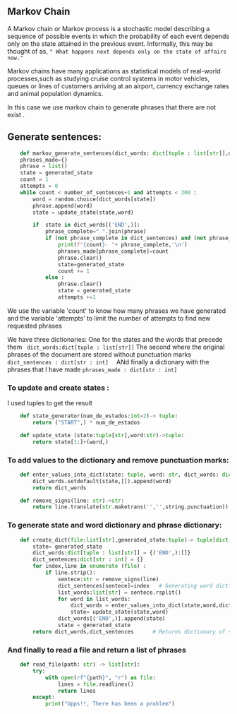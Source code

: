 ## Markov Chain
A Markov chain or Markov process is a stochastic model describing a sequence of possible events in which the probability of each event depends only on the state attained in the previous event.
Informally, this may be thought of as, ```" What happens next depends only on the state of affairs now."```

Markov chains have many applications as statistical models of real-world processes,such as studying cruise control systems in motor vehicles, queues or lines of customers arriving at an airport, currency exchange rates and animal population dynamics.

In this case we use markov chain to generate phrases that there are not exist .

## Generate sentences:
```Python
    def markov_generate_sentences(dict_words: dict[tuple : list[str]],dict_sentences: dict[str: int] ,number_of_sentences: int,generated_state:tuple)->None:
    phrases_made={}
    phrase = list()
    state = generated_state
    count = 1
    attempts = 0
    while count < number_of_sentences+1 and attempts < 300 :
        word = random.choice(dict_words[state])
        phrase.append(word)
        state = update_state(state,word)

        if  state in dict_words[('END',)]:
            phrase_complete=" ".join(phrase)
            if (not phrase_complete in dict_sentences) and (not phrase_complete in phrases_made):
                print(f"{count}- "+ phrase_complete,'\n')
                phrases_made[phrase_complete]=count
                phrase.clear()
                state=generated_state
                count += 1
            else : 
                phrase.clear()
                state = generated_state
                attempts +=1
```
We use the variable 'count' to know how many phrases we have generated and the variable 'attempts' to limit the number of attempts to find new requested phrases

We have three dictionaries:
One for the states and the words that precede them  ``` dict_words:dict[tuple : list[str]]```
The second where the original phrases of the document are stored without punctuation marks ```dict_sentences : dict[str : int]  ```
ANd finally a dictionary with the phrases that I have made ``` phrases_made : dict[str : int]  ```

### To update and create states :

I used tuples to get the result

```python
    def state_generator(num_de_estados:int=2)-> tuple: 
        return ("START",) * num_de_estados

    def update_state (state:tuple[str],word:str)->tuple:
        return state[1:]+(word,)
```
### To add values to the dictionary and remove punctuation marks:

```python
    def enter_values_into_dict(state: tuple, word: str, dict_words: dict[tuple : list[str]]) -> dict[tuple: list[str]]:
        dict_words.setdefault(state,[]).append(word)
        return dict_words

    def remove_signs(line: str)->str:
        return line.translate(str.maketrans('','',string.punctuation)).lower().strip()
```

### To generate state and word dictionary and phrase dictionary:

```python
    def create_dict(file:list[str],generated_state:tuple)-> tuple[dict,dict]:
        state= generated_state
        dict_words:dict[tuple : list[str]] = {('END',):[]}
        dict_sentences:dict[str : int] = {}
        for index,line in enumerate (file) :
            if line.strip():
                sentece:str = remove_signs(line)
                dict_sentences[sentece]=index   # Generating word dictionary
                list_words:list[str] = sentece.rsplit()
                for word in list_words:
                    dict_words = enter_values_into_dict(state,word,dict_words) 
                    state= update_state(state,word)
                dict_words[('END',)].append(state)
                state = generated_state
        return dict_words,dict_sentences      # Returns dictionary of states and dictionary of phrases as tuple
```
### And finally to read a file and return a list of phrases
```python
    def read_file(path: str) -> list[str]:
        try:
            with open(rf"{path}", "r") as file:
                lines = file.readlines()
                return lines
        except:
            print("Upps!!, There has been a problem")
```
